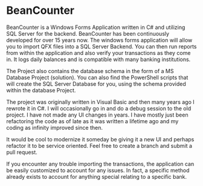 # BeanCounter
BeanCounter is a Windows Forms Application written in C# and utilizing SQL Server for the backend. BeanCounter has been continuously developed for over 15 years now. The windows forms application will allow you to import QFX files into a SQL Server Backend. You can then run reports from within the application and also verify your transactions as they come in. It logs daily balances and is compatible with many banking institutions. 

The Project also contains the database schema in the form of a MS Database Project (solution). You can also find the PowerShell scripts that will create the SQL Server Database for you, using the schema provided within the database Project. 

The project was originally written in Visual Basic and then many years ago I rewrote it in C#. I will occasionally go in and do a debug session to the old project. I have not made any UI changes in years. I have mostly just been refactoring the code as of late as it was written a lifetime ago and my coding as infinity improved since then.

It would be cool to modernize it someday be giving it a new UI and perhaps refactor it to be service oriented. Feel free to create a branch and submit a pull request.

If you encounter any trouble importing the transactions, the application can be easily customized to account for any issues. In fact, a specific method already exists to account for anything special relating to a specific bank. 
